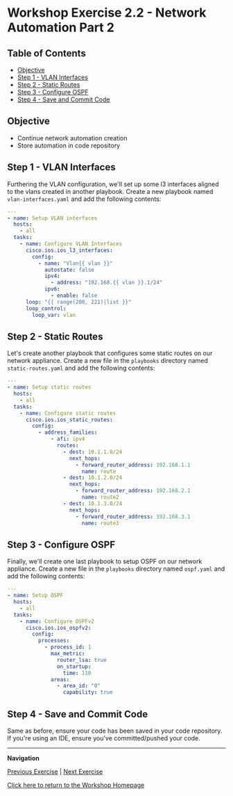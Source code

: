# Workshop Exercise 2.2 - Network Automation Part 2

## Table of Contents

* [Objective](#objective)
* [Step 1 - VLAN Interfaces](#step-1---vlan-interfaces)
* [Step 2 - Static Routes](#step-2---static-routes)
* [Step 3 - Configure OSPF](#step-3---configure-ospf)
* [Step 4 - Save and Commit Code](#step-4---save-and-commit-code)

## Objective

* Continue network automation creation
* Store automation in code repository

## Step 1 - VLAN Interfaces
Furthering the VLAN configuration, we'll set up some l3 interfaces aligned to the vlans created in another playbook. Create a new playbook named `vlan-interfaces.yaml` and add the following contents:

```yaml
---
- name: Setup VLAN interfaces
  hosts:
    - all
  tasks:
    - name: Configure VLAN Interfaces
      cisco.ios.ios_l3_interfaces:
        config:
          - name: "Vlan{{ vlan }}"
            autostate: false
            ipv4:
              - address: "192.168.{{ vlan }}.1/24"
            ipv6:
              - enable: false
      loop: "{{ range(200, 221)|list }}"
      loop_control:
        loop_var: vlan
```

## Step 2 - Static Routes
Let's create another playbook that configures some static routes on our network appliance. Create a new file in the `playbooks` directory named `static-routes.yaml` and add the following contents:

```yaml
---
- name: Setup static routes
  hosts:
    - all
  tasks:
    - name: Configure static routes
      cisco.ios.ios_static_routes:
        config:
          - address_families:
              - afi: ipv4
                routes:
                  - dest: 10.1.1.0/24
                    next_hops:
                      - forward_router_address: 192.168.1.1
                        name: route
                  - dest: 10.1.2.0/24
                    next_hops:
                      - forward_router_address: 192.168.2.1
                        name: route2
                  - dest: 10.1.3.0/24
                    next_hops:                       
                      - forward_router_address: 192.168.3.1
                        name: route3
```

## Step 3 - Configure OSPF
Finally, we'll create one last playbook to setup OSPF on our network appliance. Create a new file in the `playbooks` directory named `ospf.yaml` and add the following contents:

```yaml
---
- name: Setup OSPF
  hosts:
    - all
  tasks:
    - name: Configure OSPFv2
      cisco.ios.ios_ospfv2:
        config:
          processes:
            - process_id: 1
              max_metric:
                router_lsa: true
                on_startup:
                  time: 110
              areas:
                - area_id: "0"
                  capability: true
```

## Step 4 - Save and Commit Code
Same as before, ensure your code has been saved in your code repository. If you're using an IDE, ensure you've committed/pushed your code.

---
**Navigation**

[Previous Exercise](../2.1-network-automation-part-1/) | [Next Exercise](../3.1-controller-as-code/)

[Click here to return to the Workshop Homepage](../../README.md)
